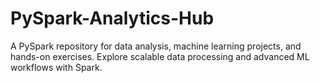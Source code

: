 # PySpark-Analytics-Hub
A PySpark repository for data analysis, machine learning projects, and hands-on exercises. Explore scalable data processing and advanced ML workflows with Spark.
